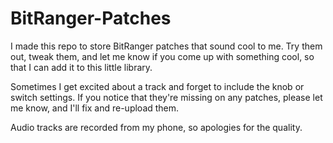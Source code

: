 # BitRanger-Patches

I made this repo to store BitRanger patches that sound cool to me. Try them out, tweak them, and let me know if you come up with something cool, so that I can add it to this little library.

Sometimes I get excited about a track and forget to include the knob or switch settings. If you notice that they're missing on any patches, please let me know, and I'll fix and re-upload them.

Audio tracks are recorded from my phone, so apologies for the quality.